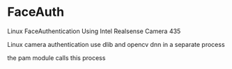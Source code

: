# FaceAuth
Linux FaceAuthentication Using Intel Realsense Camera 435

Linux camera authentication use dlib and opencv dnn in a separate process

the pam module calls this process
